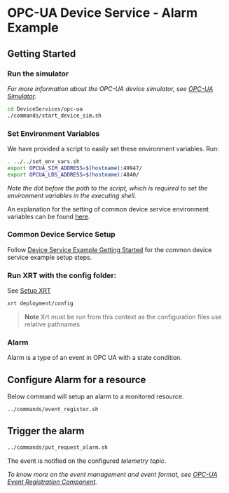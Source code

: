 # OPC-UA Device Service - Alarm Example

## Getting Started

### **Run the simulator**

_For more information about the OPC-UA device simulator, see [OPC-UA Simulator](https://docs.iotechsys.com/edge-xrt22/simulators/opc-ua/overview.html)._

```bash
cd DeviceServices/opc-ua
./commands/start_device_sim.sh
```

### **Set Environment Variables**

We have provided a script to easily set these environment variables. Run:

```bash
. ../../set_env_vars.sh
export OPCUA_SIM_ADDRESS=$(hostname):49947/
export OPCUA_LDS_ADDRESS=$(hostname):4840/
```

_Note the dot before the path to the script, which is required to set the environment variables in the executing shell._

An explanation for the setting of common device service environment variables can be found [here](../interactive-walkthrough/ds-getting-started-common.md#Device-service-configuration-setup).

### **Common Device Service Setup**

Follow [Device Service Example Getting Started](../interactive-walkthrough/ds-getting-started-common.md) for the common device service example setup steps.

### **Run XRT with the config folder:**

See [Setup XRT](../interactive-walkthrough/setup-xrt.md)

```bash
xrt deployment/config
```

> **Note** Xrt must be run from this context as the configuration files use relative pathnames

### Alarm

Alarm is a type of an event in OPC UA with a state condition. 

## Configure Alarm for a resource

Below command will setup an alarm to a monitored resource.

```bash
../commands/event_register.sh
```

## Trigger the alarm


```bash
../commands/put_request_alarm.sh
```
The event is notified on the configured _telemetry topic_.

_To know more on the event management and event format, see [OPC-UA Event Registration Component](https://docs.iotechsys.com/edge-xrt22/extension-components/opc-ua-event-registration-component.html)._ 

